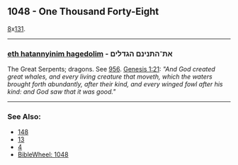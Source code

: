 ## 1048 - One Thousand Forty-Eight
[8](8)x[131](131).

---

### [eth hatannyinim hagedolim](/keys/ATh-HThNINM.HGDLIM) - את־התנינם הגדלים
The Great Serpents; dragons. See [956](956). [Genesis 1:21](https://biblehub.com/genesis/1-21.htm): *"And God created great whales, and every living creature that moveth, which the waters brought forth abundantly, after their kind, and every winged fowl after his kind: and God saw that it was good."*

---

### See Also:

- [148](148)
- [13](13)
- [4](4)
- [BibleWheel: 1048](https://www.biblewheel.com//GR/GR_Database.php?Gem_Number=1048)
